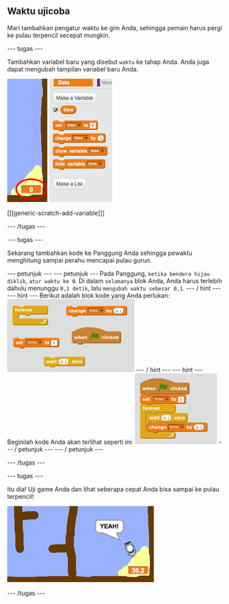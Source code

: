 ## Waktu ujicoba

Mari tambahkan pengatur waktu ke gim Anda, sehingga pemain harus pergi ke pulau terpencil secepat mungkin.

\--- tugas \---

Tambahkan variabel baru yang disebut `waktu` ke tahap Anda. Anda juga dapat mengubah tampilan variabel baru Anda.

![tangkapan layar](images/boat-variable.png)

[[[generic-scratch-add-variable]]]

\--- /tugas \---

\--- tugas \---

Sekarang tambahkan kode ke Panggung Anda sehingga pewaktu menghitung sampai perahu mencapai pulau gurun.

\--- petunjuk \--- \--- petunjuk \--- Pada Panggung, `ketika bendera hijau diklik`, `atur waktu ke 0`. Di dalam `selamanya` blok Anda, Anda harus terlebih dahulu menunggu `0,1 detik`, lalu `mengubah waktu sebesar 0,1`. \--- / hint \--- \--- hint \--- Berikut adalah blok kode yang Anda perlukan: ![screenshot](images/boat-time-blocks.png) \--- / hint \--- \--- hint \--- Beginilah kode Anda akan terlihat seperti ini: ![screenshot](images/boat-time-code.png) \--- / petunjuk \--- \--- / petunjuk \---

\--- /tugas \---

\--- tugas \---

Itu dia! Uji game Anda dan lihat seberapa cepat Anda bisa sampai ke pulau terpencil!

![tangkapan layar](images/boat-variable-test.png)

\--- /tugas \---